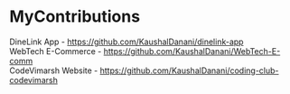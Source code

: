 # MyContributions
DineLink App - https://github.com/KaushalDanani/dinelink-app<br>
WebTech E-Commerce - https://github.com/KaushalDanani/WebTech-E-comm<br>
CodeVimarsh Website - https://github.com/KaushalDanani/coding-club-codevimarsh
